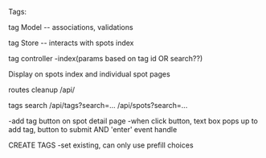 Tags:

tag Model -- associations, validations

tag Store -- interacts with spots index

tag controller
-index(params based on tag id OR search??)

Display on spots index and individual spot pages




routes cleanup
/api/


tags search
/api/tags?search=...
/api/spots?search=...

-add tag button on spot detail page
-when click button, text box pops up to add tag,
  button to submit AND 'enter' event handle

CREATE TAGS
-set existing, can only use prefill choices
